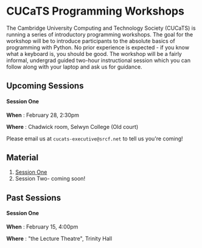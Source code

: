 # CUCaTS Programming Workshops

The Cambridge University Computing and Technology Society (CUCaTS) is running a series of introductory programming workshops. The goal for the workshop will be to introduce participants to the absolute basics of programming with Python. No prior experience is expected - if you know what a keyboard is, you should be good. The workshop will be a fairly informal, undergrad guided two-hour instructional session which you can follow along with your laptop and ask us for guidance.

## Upcoming Sessions

#### Session One

**When** : February 28, 2:30pm

**Where** : Chadwick room, Selwyn College (Old court)

Please email us at `cucats-executive@srcf.net` to tell us you're coming!

## Material

1. [Session One](session-1-info.md#readme)
2. Session Two- coming soon!

## Past Sessions

#### Session One

**When** : February 15, 4:00pm

**Where** : "the Lecture Theatre", Trinity Hall